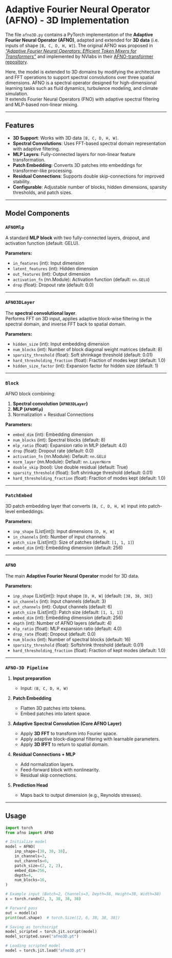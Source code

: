 # Adaptive Fourier Neural Operator (AFNO) - 3D Implementation


The file `afno3D.py` contains a PyTorch implementation of the **Adaptive Fourier Neural Operator (AFNO)**, adapted and extended for **3D data** (i.e. inputs of shape `[B, C, D, H, W]`). The original AFNO was proposed in [*“Adaptive Fourier Neural Operators: Efficient Token Mixers for Transformers”*](https://arxiv.org/abs/2111.13587) and implemented by NVlabs in their [AFNO-transformer repository](https://github.com/NVlabs/AFNO-transformer). 

Here, the model is extended to 3D domains by modifying the architecture and FFT operations to support spectral convolutions over three spatial dimensions.
AFNO is a spectral operator designed for high-dimensional learning tasks such as fluid dynamics, turbulence modeling, and climate simulation.  
It extends Fourier Neural Operators (FNO) with adaptive spectral filtering and MLP-based non-linear mixing.

---

## Features
- **3D Support**: Works with 3D data `[B, C, D, H, W]`.
- **Spectral Convolutions**: Uses FFT-based spectral domain representation with adaptive filtering.
- **MLP Layers**: Fully-connected layers for non-linear feature transformation.
- **Patch Embedding**: Converts 3D patches into embeddings for transformer-like processing.
- **Residual Connections**: Supports double skip-connections for improved stability.
- **Configurable**: Adjustable number of blocks, hidden dimensions, sparsity thresholds, and patch sizes.

---

## Model Components
### `AFNOMlp`
A standard **MLP block** with two fully-connected layers, dropout, and activation function (default: GELU).

**Parameters:**
- `in_features` (int): Input dimension
- `latent_features` (int): Hidden dimension
- `out_features` (int): Output dimension
- `activation_fn` (nn.Module): Activation function (default: `nn.GELU`)
- `drop` (float): Dropout rate (default: 0.0)

---

### `AFNO3DLayer`
The **spectral convolutional layer**.  
Performs FFT on 3D input, applies adaptive block-wise filtering in the spectral domain, and inverse FFT back to spatial domain.

**Parameters:**
- `hidden_size` (int): Input embedding dimension
- `num_blocks` (int): Number of block diagonal weight matrices (default: 8)
- `sparsity_threshold` (float): Soft shrinkage threshold (default: 0.01)
- `hard_thresholding_fraction` (float): Fraction of modes kept (default: 1.0)
- `hidden_size_factor` (int): Expansion factor for hidden size (default: 1)

---

### `Block`
AFNO block combining:
1. **Spectral convolution (`AFNO3DLayer`)**
2. **MLP (`AFNOMlp`)**
3. Normalization + Residual Connections

**Parameters:**
- `embed_dim` (int): Embedding dimension
- `num_blocks` (int): Spectral blocks (default: 8)
- `mlp_ratio` (float): Expansion ratio in MLP (default: 4.0)
- `drop` (float): Dropout rate (default: 0.0)
- `activation_fn` (nn.Module): Default: `nn.GELU`
- `norm_layer` (nn.Module): Default: `nn.LayerNorm`
- `double_skip` (bool): Use double residual (default: True)
- `sparsity_threshold` (float): Soft shrinkage threshold (default: 0.01)
- `hard_thresholding_fraction` (float): Fraction of modes kept (default: 1.0)

---

### `PatchEmbed`
3D patch embedding layer that converts `[B, C, D, H, W]` input into patch-level embeddings.

**Parameters:**
- `inp_shape` (List[int]): Input dimensions `[D, H, W]`
- `in_channels` (int): Number of input channels
- `patch_size` (List[int]): Size of patches (default: `[1, 1, 1]`)
- `embed_dim` (int): Embedding dimension (default: 256)

---

### `AFNO`
The main **Adaptive Fourier Neural Operator** model for 3D data.

**Parameters:**
- `inp_shape` (List[int]): Input shape `[D, H, W]` (default: `[38, 38, 38]`)
- `in_channels` (int): Input channels (default: 3)
- `out_channels` (int): Output channels (default: 6)
- `patch_size` (List[int]): Patch size (default: `[1, 1, 1]`)
- `embed_dim` (int): Embedding dimension (default: 256)
- `depth` (int): Number of AFNO layers (default: 4)
- `mlp_ratio` (float): MLP expansion ratio (default: 4.0)
- `drop_rate` (float): Dropout (default: 0.0)
- `num_blocks` (int): Number of spectral blocks (default: 16)
- `sparsity_threshold` (float): Softshrink threshold (default: 0.01)
- `hard_thresholding_fraction` (float): Fraction of kept modes (default: 1.0)

---

### `AFNO-3D Pipeline`
1. **Input preparation**  
   - Input: `(B, C, D, H, W)`  

2. **Patch Embedding**  
   - Flatten 3D patches into tokens.  
   - Embed patches into latent space.  

3. **Adaptive Spectral Convolution (Core AFNO Layer)**  
   - Apply **3D FFT** to transform into Fourier space.  
   - Apply adaptive block-diagonal filtering with learnable parameters.  
   - Apply **3D IFFT** to return to spatial domain.  

4. **Residual Connections + MLP**  
   - Add normalization layers.  
   - Feed-forward block with nonlinearity.  
   - Residual skip connections.  

5. **Prediction Head**  
   - Maps back to output dimension (e.g., Reynolds stresses).  

---

## Usage

```python
import torch
from afno import AFNO

# Initialize model
model = AFNO(
    inp_shape=[38, 38, 38],
    in_channels=3,
    out_channels=6,
    patch_size=(2, 2, 2),
    embed_dim=256,
    depth=4,
    num_blocks=16,
)

# Example input (Batch=2, Channels=3, Depth=38, Height=38, Width=38)
x = torch.randn(2, 3, 38, 38, 38)

# Forward pass
out = model(x)
print(out.shape)  # torch.Size([2, 6, 38, 38, 38])

# Saving as torchscript
model_scripted = torch.jit.script(model)
model_scripted.save("afno3D.pt")

# Loading scripted model
model = torch.jit.load("afno3D.pt")
